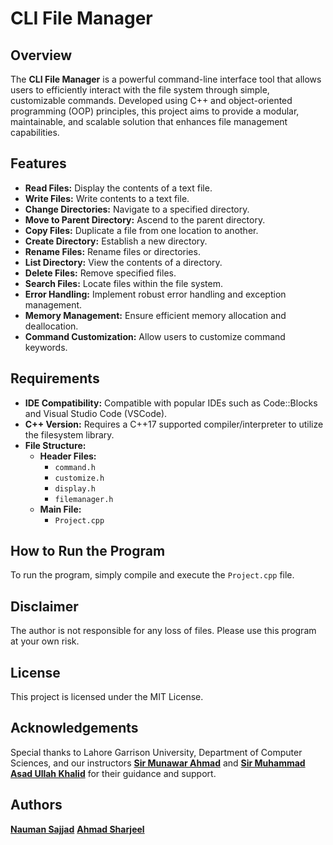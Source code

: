 # CLI File Manager

## Overview

The **CLI File Manager** is a powerful command-line interface tool that allows users to efficiently interact with the file system through simple, customizable commands. Developed using C++ and object-oriented programming (OOP) principles, this project aims to provide a modular, maintainable, and scalable solution that enhances file management capabilities.

## Features

- **Read Files:** Display the contents of a text file.
- **Write Files:** Write contents to a text file.
- **Change Directories:** Navigate to a specified directory.
- **Move to Parent Directory:** Ascend to the parent directory.
- **Copy Files:** Duplicate a file from one location to another.
- **Create Directory:** Establish a new directory.
- **Rename Files:** Rename files or directories.
- **List Directory:** View the contents of a directory.
- **Delete Files:** Remove specified files.
- **Search Files:** Locate files within the file system.
- **Error Handling:** Implement robust error handling and exception management.
- **Memory Management:** Ensure efficient memory allocation and deallocation.
- **Command Customization:** Allow users to customize command keywords.

## Requirements

- **IDE Compatibility:** Compatible with popular IDEs such as Code::Blocks and Visual Studio Code (VSCode).
- **C++ Version:** Requires a C++17 supported compiler/interpreter to utilize the filesystem library.
- **File Structure:**
  - **Header Files:**
    - `command.h`
    - `customize.h`
    - `display.h`
    - `filemanager.h`
  - **Main File:**
    - `Project.cpp`

## How to Run the Program

To run the program, simply compile and execute the `Project.cpp` file.

## Disclaimer

The author is not responsible for any loss of files. Please use this program at your own risk.

## License

This project is licensed under the MIT License.

## Acknowledgements

Special thanks to Lahore Garrison University, Department of Computer Sciences, and our instructors [**Sir Munawar Ahmad**](https://www.linkedin.com/in/munawar-ahmad-8543a91a9/) and [**Sir Muhammad Asad Ullah Khalid**](https://www.linkedin.com/in/mauk16/) for their guidance and support.

## Authors

[**Nauman Sajjad**](https://github.com/naumansajjad)
[**Ahmad Sharjeel**](htps://github.com/i-ahmad615)
